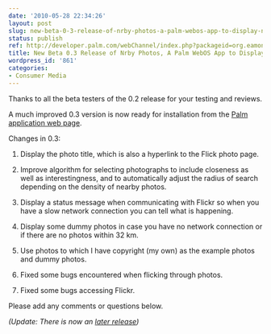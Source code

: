 ```yaml
---
date: '2010-05-28 22:34:26'
layout: post
slug: new-beta-0-3-release-of-nrby-photos-a-palm-webos-app-to-display-nearby-photographs
status: publish
ref: http://developer.palm.com/webChannel/index.php?packageid=org.eamonn.nrby
title: New Beta 0.3 Release of Nrby Photos, A Palm WebOS App to Display Nearby Photographs
wordpress_id: '861'
categories:
- Consumer Media
---
```


Thanks to all the beta testers of the 0.2 release for your testing and reviews.

A much improved 0.3 version is now ready for installation from the [Palm application web page](http://developer.palm.com/webChannel/index.php?packageid=org.eamonn.nrby).

Changes in 0.3:


  1. Display the photo title, which is also a hyperlink to the Flick photo page.


  2. Improve algorithm for selecting photographs to include closeness as well as interestingness, and to automatically adjust the radius of search depending on the density of nearby photos.


  3. Display a status message when communicating with Flickr so when you have a slow network connection you can tell what is happening.


  4. Display some dummy photos in case you have no network connection or if there are no photos within 32 km.


  5. Use photos to which I have copyright (my own) as the example photos and dummy photos.


  6. Fixed some bugs encountered when flicking through photos.


  7. Fixed some bugs accessing Flickr.


Please add any comments or questions below.

_(Update: There is now an [later release](http://www.eamonn.org/blog/?p=873))_

